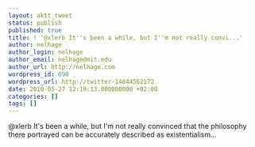 ```yaml
---
layout: aktt_tweet
status: publish
published: true
title: ! '@xlerb It''s been a while, but I''m not really convi...'
author: nelhage
author_login: nelhage
author_email: nelhage@mit.edu
author_url: http://nelhage.com
wordpress_id: 690
wordpress_url: http://twitter-14844562172
date: 2010-05-27 12:19:13.000000000 +02:00
categories: []
tags: []
---
```

@xlerb It's been a while, but I'm not really convinced that the philosophy there portrayed can be accurately described as existentialism...
